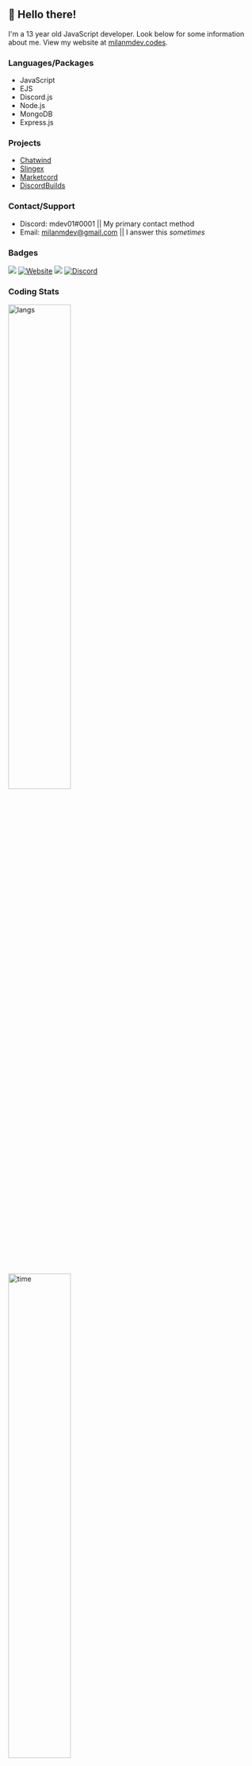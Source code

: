 ## 👋 Hello there!

I'm a 13 year old JavaScript developer. Look below for some information about me. View my website at [milanmdev.codes](https://milanmdev.codes).

### Languages/Packages

- JavaScript
- EJS
- Discord.js
- Node.js
- MongoDB
- Express.js

### Projects

- [Chatwind](https://chatwindapp.com)
- [Slingex](https://slingexdev.ga)
- [Marketcord](https://marketcord.xyz)
- [DiscordBuilds](https://blist.xyz/bot/843209007753330760)

### Contact/Support

- Discord: mdev01#0001 || My primary contact method
- Email: [milanmdev@gmail.com](mailto:milanmdev@gmail.com) || I answer this *sometimes*
 
### Badges
![](https://api.ghprofile.me/view?username=milanmdev&style=flat)
[![Website](https://img.shields.io/website-up-down-green-red/http/milanmdev.codes.svg)](https://milanmdev.codes)
![](https://img.shields.io/github/license/Naereen/StrapDown.js.svg)
[![Discord](https://img.shields.io/discord/842151715695624192.svg?label=&logo=discord&logoColor=ffffff&color=7389D8&labelColor=6A7EC2)](https://discord.gg/aZCMEnp3CP)

### Coding Stats
<img src="https://wakatime.com/share/@milanmdev/d7d17447-6a6f-4fec-8f82-913061fd09e6.svg" alt="langs" width="50%"/>
<img src="https://wakatime.com/share/@milanmdev/c66d04c6-d589-4114-a44b-6c44f6bb4ded.svg" alt="time" width="50%"/>

### Other Info
[![milanmdev github stats](https://github-readme-stats.vercel.app/api?username=milanmdev)](https://github.com/anuraghazra/github-readme-stats)
